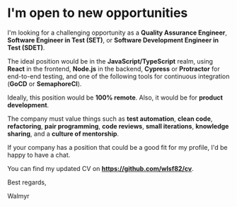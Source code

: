 # I'm open to new opportunities

I'm looking for a challenging opportunity as a **Quality Assurance Engineer**, **Software Engineer in Test (SET)**, or **Software Development Engineer in Test (SDET)**.

The ideal position would be in the **JavaScript/TypeScript** realm, using **React** in the frontend, **Node.js** in the backend, **Cypress** or **Protractor** for end-to-end testing, and one of the following tools for continuous integration (**GoCD** or **SemaphoreCI**).

Ideally, this position would be **100% remote**.
Also, it would be for **product development**.

The company must value things such as **test automation**, **clean code**, **refactoring**, **pair programming**, **code reviews**, **small iterations**, **knowledge sharing**, and a **culture of mentorship**.

If your company has a position that could be a good fit for my profile, I'd be happy to have a chat.

You can find my updated CV on **https://github.com/wlsf82/cv**.

Best regards,

Walmyr
